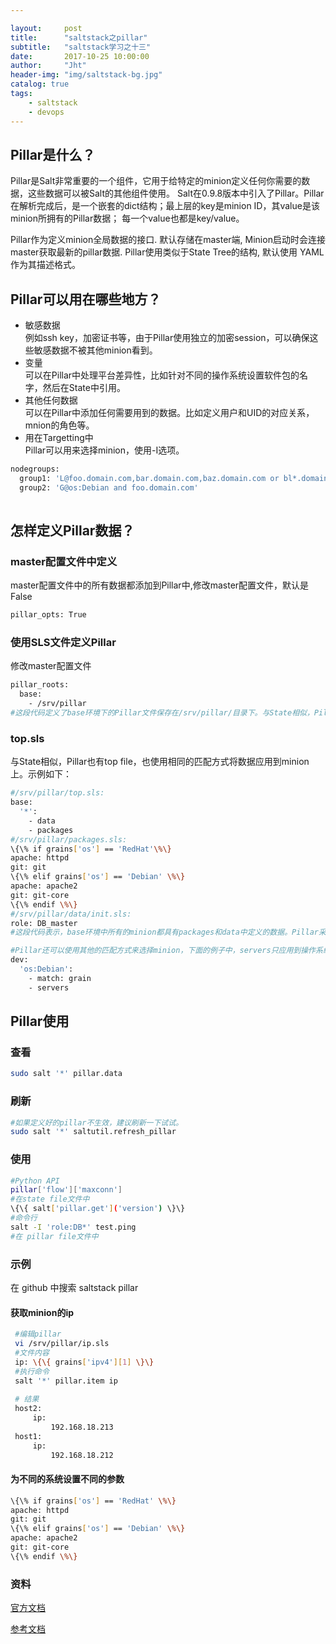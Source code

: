 ```yaml
---

layout:     post
title:      "saltstack之pillar"
subtitle:   "saltstack学习之十三"
date:       2017-10-25 10:00:00
author:     "Jht"
header-img: "img/saltstack-bg.jpg"
catalog: true
tags:
    - saltstack
    - devops
---
```


## Pillar是什么？

Pillar是Salt非常重要的一个组件，它用于给特定的minion定义任何你需要的数据，这些数据可以被Salt的其他组件使用。
Salt在0.9.8版本中引入了Pillar。Pillar在解析完成后，是一个嵌套的dict结构；最上层的key是minion ID，其value是该minion所拥有的Pillar数据；
每一个value也都是key/value。

Pillar作为定义minion全局数据的接口. 默认存储在master端, Minion启动时会连接master获取最新的pillar数据. Pillar使用类似于State Tree的结构, 
默认使用 YAML 作为其描述格式。

## Pillar可以用在哪些地方？

- 敏感数据<br/>例如ssh key，加密证书等，由于Pillar使用独立的加密session，可以确保这些敏感数据不被其他minion看到。
- 变量<br/>可以在Pillar中处理平台差异性，比如针对不同的操作系统设置软件包的名字，然后在State中引用。
- 其他任何数据<br/>可以在Pillar中添加任何需要用到的数据。比如定义用户和UID的对应关系，mnion的角色等。
- 用在Targetting中<br/>Pillar可以用来选择minion，使用-I选项。

```bash
nodegroups:
  group1: 'L@foo.domain.com,bar.domain.com,baz.domain.com or bl*.domain.com'
  group2: 'G@os:Debian and foo.domain.com'
  
```

## 怎样定义Pillar数据？

### master配置文件中定义

master配置文件中的所有数据都添加到Pillar中,修改master配置文件，默认是False

```bash
pillar_opts: True
```

### 使用SLS文件定义Pillar

修改master配置文件

```bash
pillar_roots:
  base:
    - /srv/pillar
#这段代码定义了base环境下的Pillar文件保存在/srv/pillar/目录下。与State相似，Pillar也有top file，也使用相同的匹配方式将数据应用到minion上。示例如下：
```

### top.sls

与State相似，Pillar也有top file，也使用相同的匹配方式将数据应用到minion上。示例如下：

```bash
#/srv/pillar/top.sls:
base:
  '*':
    - data
    - packages
#/srv/pillar/packages.sls: 
\{\% if grains['os'] == 'RedHat'\%\}
apache: httpd
git: git
\{\% elif grains['os'] == 'Debian' \%\}
apache: apache2
git: git-core
\{\% endif \%\}
#/srv/pillar/data/init.sls:
role: DB_master
#这段代码表示，base环境中所有的minion都具有packages和data中定义的数据。Pillar采用与file server相同的文件映射方式，在本例中，packages映射到文件/srv/pillar/packages.sls，data映射到/srv/pillar/data/init.sls。注意key与value要用冒号加空格分隔，没有空格的话将解析失败。

#Pillar还可以使用其他的匹配方式来选择minion，下面的例子中，servers只应用到操作系统是Debain的机器：
dev:
  'os:Debian':
    - match: grain
    - servers

```


## Pillar使用

### 查看

```bash
sudo salt '*' pillar.data
```

### 刷新

```bash
#如果定义好的pillar不生效，建议刷新一下试试。
sudo salt '*' saltutil.refresh_pillar
```

### 使用

```bash
#Python API
pillar['flow']['maxconn']
#在state file文件中
\{\{ salt['pillar.get']('version') \}\}
#命令行
salt -I 'role:DB*' test.ping
#在 pillar file文件中
```

### 示例

在 github 中搜索 saltstack pillar

#### 获取minion的ip

```bash
 #编辑pillar 
 vi /srv/pillar/ip.sls
 #文件内容
 ip: \{\{ grains['ipv4'][1] \}\}
 #执行命令 
 salt '*' pillar.item ip
 
 # 结果
 host2:
     ip:
         192.168.18.213
 host1:
     ip:
         192.168.18.212

```
#### 为不同的系统设置不同的参数

```bash
\{\% if grains['os'] == 'RedHat' \%\}
apache: httpd
git: git
\{\% elif grains['os'] == 'Debian' \%\}
apache: apache2
git: git-core
\{\% endif \%\}
```

### 资料

[官方文档](https://docs.saltstack.com/en/latest/ref/pillar/index.html)

[参考文档](http://www.ituring.com.cn/article/42398)



